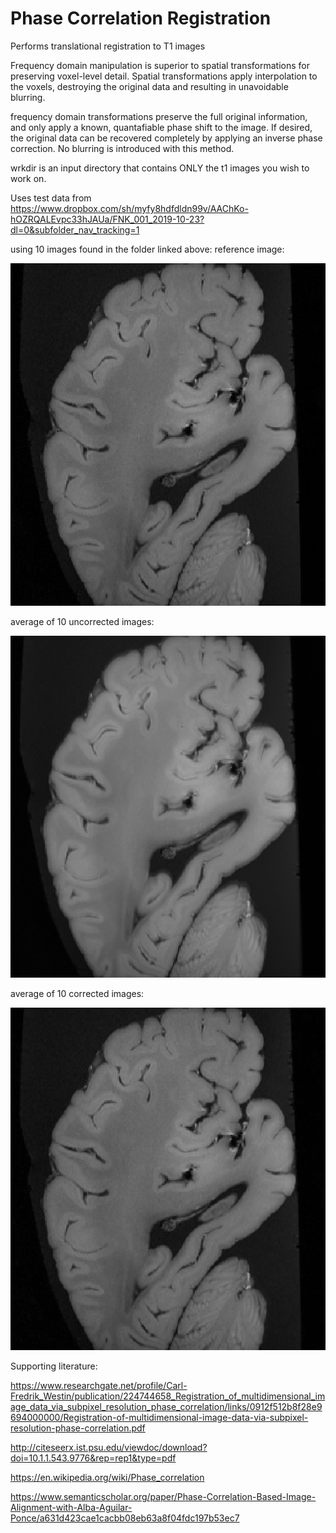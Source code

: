 # Phase Correlation Registration
Performs translational registration to T1 images

Frequency domain manipulation is superior to spatial transformations for preserving voxel-level detail.  Spatial transformations apply interpolation to the voxels, destroying the original data and resulting in unavoidable blurring.

frequency domain transformations preserve the full original information, and only apply a known, quantafiable phase shift to the image.  If desired, the original data can be recovered completely by applying an inverse phase correction.  No blurring is introduced with this method.

wrkdir is an input directory that contains ONLY the t1 images you wish to work on.  



Uses test data from https://www.dropbox.com/sh/myfy8hdfdldn99v/AAChKo-hOZRQALEvpc33hJAUa/FNK_001_2019-10-23?dl=0&subfolder_nav_tracking=1


using 10 images found in the folder linked above:
reference image:

![reference](https://github.com/dpark6060/Phase_correlation_registration/blob/master/reference.png)

average of 10 uncorrected images:

![uncorrected](https://github.com/dpark6060/Phase_correlation_registration/blob/master/average_uncorrected.png)

average of 10 corrected images:

![corrected](https://github.com/dpark6060/Phase_correlation_registration/blob/master/average_corrected.png)

Supporting literature:

https://www.researchgate.net/profile/Carl-Fredrik_Westin/publication/224744658_Registration_of_multidimensional_image_data_via_subpixel_resolution_phase_correlation/links/0912f512b8f28e9694000000/Registration-of-multidimensional-image-data-via-subpixel-resolution-phase-correlation.pdf

http://citeseerx.ist.psu.edu/viewdoc/download?doi=10.1.1.543.9776&rep=rep1&type=pdf

https://en.wikipedia.org/wiki/Phase_correlation

https://www.semanticscholar.org/paper/Phase-Correlation-Based-Image-Alignment-with-Alba-Aguilar-Ponce/a631d423cae1cacbb08eb63a8f04fdc197b53ec7

